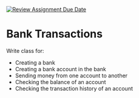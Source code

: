 [![Review Assignment Due Date](https://classroom.github.com/assets/deadline-readme-button-22041afd0340ce965d47ae6ef1cefeee28c7c493a6346c4f15d667ab976d596c.svg)](https://classroom.github.com/a/RKbVKhAw)
# Bank Transactions

Write class for: 
- Creating a bank
- Creating a bank account in the bank
- Sending money from one account to another
- Checking the balance of an account
- Checking the transaction history of an account

